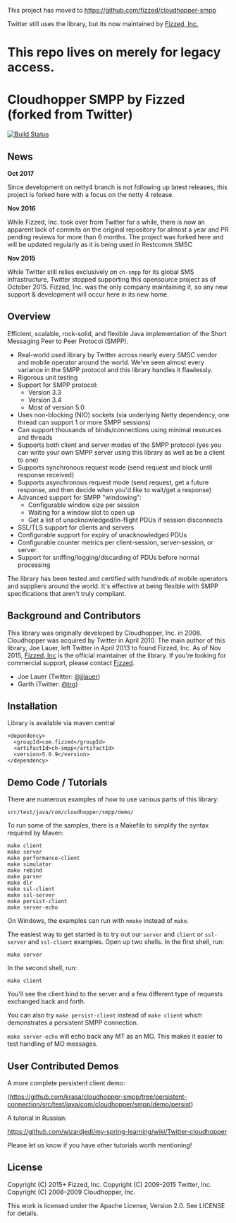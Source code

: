 
This project has moved to https://github.com/fizzed/cloudhopper-smpp

Twitter still uses the library, but its now maintained by [Fizzed, Inc.](http://fizzed.com)

This repo lives on merely for legacy access.
=======
Cloudhopper SMPP by Fizzed (forked from Twitter) 
================================================

[![Build Status](https://travis-ci.org/cytechmobile/cloudhopper-smpp.svg?branch=netty4-ext)](https://travis-ci.org/cytechmobile/cloudhopper-smpp)

News
------------------------

**Oct 2017**

Since development on netty4 branch is not following up latest releases, this project is forked here with a focus on the netty 4 release.

**Nov 2016**

While Fizzed, Inc. took over from Twitter for a while, there is now an apparent lack of commits on the original repository for almost a year and PR pending reviews for more than 6 months.
The project was forked here and will be updated regularly as it is being used in Restcomm SMSC


**Nov 2015**

While Twitter still relies exclusively on `ch-smpp` for its global SMS
infrastructure, Twitter stopped supporting this opensource project as of
October 2015.  Fizzed, Inc. was the only company maintaining it, so any new
support & development will occur here in its new home.

Overview
------------------------

Efficient, scalable, rock-solid, and flexible Java implementation of the Short
Messaging Peer to Peer Protocol (SMPP).

 * Real-world used library by Twitter across nearly every SMSC vendor and
   mobile operator around the world.  We've seen almost every variance in the
   SMPP protocol and this library handles it flawlessly.
 * Rigorous unit testing
 * Support for SMPP protocol:
    * Version 3.3
    * Version 3.4
    * Most of version 5.0
 * Uses non-blocking (NIO) sockets (via underlying Netty dependency, one thread
   can support 1 or more SMPP sessions)
 * Can support thousands of binds/connections using minimal resources and threads
 * Supports both client and server modes of the SMPP protocol (yes you can
   write your own SMPP server using this library as well as be a client to one)
 * Supports synchronous request mode (send request and block until response
   received)
 * Supports asynchronous request mode (send request, get a future response,
   and then decide when you'd like to wait/get a response)
 * Advanced support for SMPP "windowing":
    * Configurable window size per session
    * Waiting for a window slot to open up
    * Get a list of unacknowledged/in-flight PDUs if session disconnects
 * SSL/TLS support for clients and servers
 * Configurable support for expiry of unacknowledged PDUs
 * Configurable counter metrics per client-session, server-session, or server.
 * Support for sniffing/logging/discarding of PDUs before normal processing

The library has been tested and certified with hundreds of mobile operators
and suppliers around the world.  It's effective at being flexible with SMPP
specifications that aren't truly compliant.


Background and Contributors
---------------------------

This library was originally developed by Cloudhopper, Inc. in 2008. Cloudhopper
was acquired by Twitter in April 2010. The main author of this library,
Joe Lauer, left Twitter in April 2013 to found Fizzed, Inc.  As of Nov 2015,
[Fizzed, Inc](http://fizzed.com) is the official maintainer of the library.
If you're looking for commercial support, please contact [Fizzed](http://fizzed.com).

- Joe Lauer (Twitter: [@jjlauer](http://twitter.com/jjlauer))
- Garth (Twitter: [@trg](http://twitter.com/trg))

Installation
------------

Library is available via maven central

    <dependency>
      <groupId>com.fizzed</groupId>
      <artifactId>ch-smpp</artifactId>
      <version>5.0.9</version>
    </dependency>

Demo Code / Tutorials
---------------------

There are numerous examples of how to use various parts of this library:

    src/test/java/com/cloudhopper/smpp/demo/

To run some of the samples, there is a Makefile to simplify the syntax required
by Maven:

    make client
    make server
    make performance-client
    make simulator
    make rebind
    make parser
    make dlr
    make ssl-client
    make ssl-server
    make persist-client
    make server-echo

On Windows, the examples can run with `nmake` instead of `make`.

The easiest way to get started is to try out our `server` and `client` or `ssl-server`
and `ssl-client` examples. Open up two shells.  In the first shell, run:

    make server

In the second shell, run:

    make client

You'll see the client bind to the server and a few different type of requests
exchanged back and forth.

You can also try `make persist-client` instead of `make client` which demonstrates a persistent SMPP connection.

`make server-echo` will echo back any MT as an MO. This makes it easier to test handling of MO messages.

User Contributed Demos
----------------------

A more complete persistent client demo:

(https://github.com/krasa/cloudhopper-smpp/tree/persistent-connection/src/test/java/com/cloudhopper/smpp/demo/persist)

A tutorial in Russian:

https://github.com/wizardjedi/my-spring-learning/wiki/Twitter-cloudhopper

Please let us know if you have other tutorials worth mentioning!


License
-------

Copyright (C) 2015+ Fizzed, Inc.
Copyright (C) 2009-2015 Twitter, Inc.
Copyright (C) 2008-2009 Cloudhopper, Inc.

This work is licensed under the Apache License, Version 2.0. See LICENSE for details.
